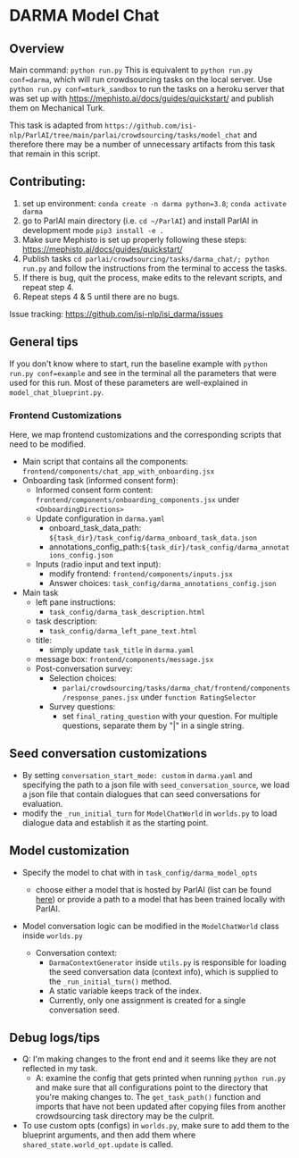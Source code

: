 # DARMA Model Chat

## Overview

Main command: `python run.py`
This is equivalent to `python run.py conf=darma`, which will run crowdsourcing tasks on the local server. Use `python run.py conf=mturk_sandbox` to run the tasks on a heroku server that was set up with https://mephisto.ai/docs/guides/quickstart/ and publish them on Mechanical Turk. 

This task is adapted from `https://github.com/isi-nlp/ParlAI/tree/main/parlai/crowdsourcing/tasks/model_chat` and therefore there may be a number of unnecessary artifacts from this task that remain in this script. 

## Contributing:  

  1. set up environment: `conda create -n darma python=3.8`; `conda activate darma`
  2. go to ParlAI main directory (i.e. `cd ~/ParlAI`) and install ParlAI in development mode `pip3 install -e . `
  3. Make sure Mephisto is set up properly following these steps: https://mephisto.ai/docs/guides/quickstart/ 
  4. Publish tasks `cd parlai/crowdsourcing/tasks/darma_chat/; python run.py` and follow the instructions from the terminal to access the tasks. 
  5. If there is bug, quit the process, make edits to the relevant scripts, and repeat step 4. 
  6. Repeat steps 4 & 5 until there are no bugs. 

Issue tracking: https://github.com/isi-nlp/isi_darma/issues 

## General tips 

If you don't know where to start, run the baseline example with `python run.py conf=example` and see in the terminal all the parameters that were used for this run. Most of these parameters are well-explained in `model_chat_blueprint.py`. 



### Frontend Customizations

Here, we map frontend customizations and the corresponding scripts that need to be modified. 
- Main script that contains all the components: `frontend/components/chat_app_with_onboarding.jsx`
- Onboarding task (informed consent form): 
  - Informed consent form content: `frontend/components/onboarding_components.jsx` under `<OnboardingDirections>`
  - Update configuration in `darma.yaml`
    - onboard_task_data_path: `${task_dir}/task_config/darma_onboard_task_data.json`
    - annotations_config_path:`${task_dir}/task_config/darma_annotations_config.json`
  - Inputs (radio input and text input): 
    - modify frontend: `frontend/components/inputs.jsx`
    - Answer choices: `task_config/darma_annotations_config.json`
- Main task 
  - left pane instructions: 
    - `task_config/darma_task_description.html`
  - task description: 
    - `task_config/darma_left_pane_text.html`
  - title: 
    - simply update `task_title` in `darma.yaml`
  - message box: `frontend/components/message.jsx`
  - Post-conversation survey: 
    - Selection choices: 
      - `parlai/crowdsourcing/tasks/darma_chat/frontend/components/response_panes.jsx` under `function RatingSelector`
    - Survey questions: 
      - set `final_rating_question` with your question. For multiple questions, separate them by "|" in a single string. 

  

## Seed conversation customizations 

- By setting `conversation_start_mode: custom` in `darma.yaml` and specifying the path to a json file with `seed_conversation_source`, we load a json file that contain dialogues that can seed conversations for evaluation. 
- modify the `_run_initial_turn` for `ModelChatWorld`  in `worlds.py` to load dialogue data and establish it as the starting point. 

## Model customization

- Specify the model to chat with in `task_config/darma_model_opts`
  - choose either a model that is hosted by ParlAI (list can be found [here](https://parl.ai/docs/zoo.html)) or provide a path to a model that has been trained locally with ParlAI. 

- Model conversation logic can be modified in the `ModelChatWorld` class inside `worlds.py` 
  - Conversation context: 
    -  `DarmaContextGenerator` inside `utils.py` is responsible for loading the seed conversation data (context info), which is supplied to the `_run_initial_turn()` method. 
    -  A static variable keeps track of the index. 
    -  Currently, only one assignment is created for a single conversation seed.  

## Debug logs/tips 

- Q: I'm making changes to the front end and it seems like they are not reflected in my task. 
  - A: examine the config that gets printed when running `python run.py` and make sure that all configurations point to the directory that you're making changes to. The `get_task_path()` function and imports that have not been updated after copying files from another crowdsourcing task directory may be the culprit. 
- To use custom opts (configs) in `worlds.py`, make sure to add them to the blueprint arguments, and then add them where `shared_state.world_opt.update` is called. 
